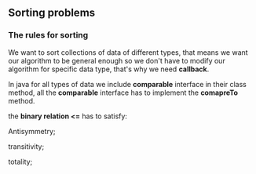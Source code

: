## Sorting problems

### The rules for sorting
We want to sort collections of data of different types, that means we want our algorithm to be general enough so we don't have to modify our algorithm for specific data type, that's why we need **callback**.

In java for all types of data we include **comparable** interface in their class method, all the **comparable** interface has to implement the **comapreTo** method.

the **binary relation <=** has to satisfy:

Antisymmetry;

transitivity;

totality;


